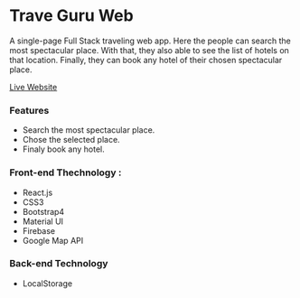 # Trave Guru Web

A single-page Full Stack traveling web app. Here the people can search the most spectacular place. With that, they also able to see the list of hotels on that location. Finally, they can book any hotel of their chosen spectacular place.

[Live Website](https://travel-guruapp.netlify.app/)

### Features
* Search the most spectacular place.
* Chose the selected place.
* Finaly book any hotel.

### Front-end Thechnology : 
* React.js
* CSS3
* Bootstrap4
* Material UI
* Firebase
* Google Map API

### Back-end Technology
* LocalStorage
